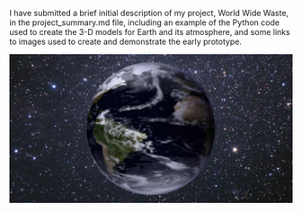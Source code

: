 I have submitted a brief initial description of my project, World Wide Waste, in the project_summary.md file, including an example of the Python code used to create the 3-D models for Earth and its atmosphere, and some links to images used to create and demonstrate the early prototype.

![Prototype Snapshot](../project_images/Earth.jpg?raw=true "Prototype Snapshot")


